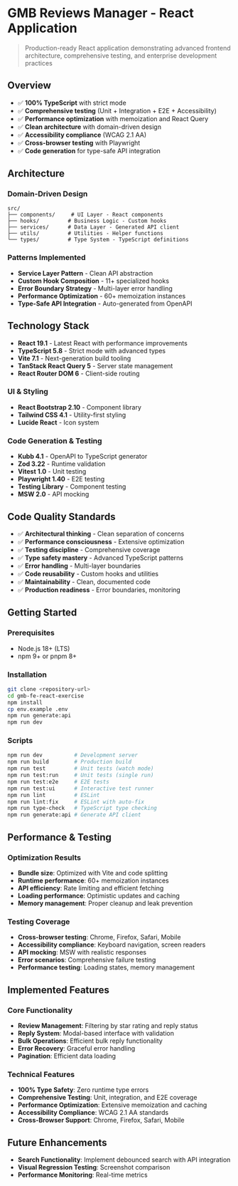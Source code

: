 # GMB Reviews Manager - React Application

> Production-ready React application demonstrating advanced frontend architecture, comprehensive testing, and enterprise development practices

## Overview

- ✅ **100% TypeScript** with strict mode
- ✅ **Comprehensive testing** (Unit + Integration + E2E + Accessibility)
- ✅ **Performance optimization** with memoization and React Query
- ✅ **Clean architecture** with domain-driven design
- ✅ **Accessibility compliance** (WCAG 2.1 AA)
- ✅ **Cross-browser testing** with Playwright
- ✅ **Code generation** for type-safe API integration

## Architecture

### Domain-Driven Design

```
src/
├── components/     # UI Layer - React components
├── hooks/         # Business Logic - Custom hooks
├── services/      # Data Layer - Generated API client
├── utils/         # Utilities - Helper functions
└── types/         # Type System - TypeScript definitions
```

### Patterns Implemented

- **Service Layer Pattern** - Clean API abstraction
- **Custom Hook Composition** - 11+ specialized hooks
- **Error Boundary Strategy** - Multi-layer error handling
- **Performance Optimization** - 60+ memoization instances
- **Type-Safe API Integration** - Auto-generated from OpenAPI

## Technology Stack

- **React 19.1** - Latest React with performance improvements
- **TypeScript 5.8** - Strict mode with advanced types
- **Vite 7.1** - Next-generation build tooling
- **TanStack React Query 5** - Server state management
- **React Router DOM 6** - Client-side routing

### UI & Styling

- **React Bootstrap 2.10** - Component library
- **Tailwind CSS 4.1** - Utility-first styling
- **Lucide React** - Icon system

### Code Generation & Testing

- **Kubb 4.1** - OpenAPI to TypeScript generator
- **Zod 3.22** - Runtime validation
- **Vitest 1.0** - Unit testing
- **Playwright 1.40** - E2E testing
- **Testing Library** - Component testing
- **MSW 2.0** - API mocking

## Code Quality Standards

- ✅ **Architectural thinking** - Clean separation of concerns
- ✅ **Performance consciousness** - Extensive optimization
- ✅ **Testing discipline** - Comprehensive coverage
- ✅ **Type safety mastery** - Advanced TypeScript patterns
- ✅ **Error handling** - Multi-layer boundaries
- ✅ **Code reusability** - Custom hooks and utilities
- ✅ **Maintainability** - Clean, documented code
- ✅ **Production readiness** - Error boundaries, monitoring

## Getting Started

### Prerequisites

- Node.js 18+ (LTS)
- npm 9+ or pnpm 8+

### Installation

```bash
git clone <repository-url>
cd gmb-fe-react-exercise
npm install
cp env.example .env
npm run generate:api
npm run dev
```

### Scripts

```bash
npm run dev          # Development server
npm run build        # Production build
npm run test         # Unit tests (watch mode)
npm run test:run     # Unit tests (single run)
npm run test:e2e     # E2E tests
npm run test:ui      # Interactive test runner
npm run lint         # ESLint
npm run lint:fix     # ESLint with auto-fix
npm run type-check   # TypeScript type checking
npm run generate:api # Generate API client
```

## Performance & Testing

### Optimization Results

- **Bundle size**: Optimized with Vite and code splitting
- **Runtime performance**: 60+ memoization instances
- **API efficiency**: Rate limiting and efficient fetching
- **Loading performance**: Optimistic updates and caching
- **Memory management**: Proper cleanup and leak prevention

### Testing Coverage

- **Cross-browser testing**: Chrome, Firefox, Safari, Mobile
- **Accessibility compliance**: Keyboard navigation, screen readers
- **API mocking**: MSW with realistic responses
- **Error scenarios**: Comprehensive failure testing
- **Performance testing**: Loading states, memory management

## Implemented Features

### Core Functionality

- **Review Management**: Filtering by star rating and reply status
- **Reply System**: Modal-based interface with validation
- **Bulk Operations**: Efficient bulk reply functionality
- **Error Recovery**: Graceful error handling
- **Pagination**: Efficient data loading

### Technical Features

- **100% Type Safety**: Zero runtime type errors
- **Comprehensive Testing**: Unit, integration, and E2E coverage
- **Performance Optimization**: Extensive memoization and caching
- **Accessibility Compliance**: WCAG 2.1 AA standards
- **Cross-Browser Support**: Chrome, Firefox, Safari, Mobile

## Future Enhancements

- **Search Functionality**: Implement debounced search with API integration
- **Visual Regression Testing**: Screenshot comparison
- **Performance Monitoring**: Real-time metrics

